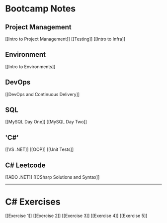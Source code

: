 # Bootcamp Notes
## Project Management
[[Intro to Project Management]]
[[Testing]]
[[Intro to Infra]]
## Environment
[[Intro to Environments]]
## DevOps
[[DevOps and Continuous Delivery]]
## SQL
[[MySQL Day One]]
[[MySQL Day Two]]

## 'C#'
[[VS .NET]]
[[OOP]]
[[Unit Tests]]

## C# Leetcode
[[ADO .NET]]
[[CSharp Solutions and Syntax]]

---
# C# Exercises
[[Exercise 1]]
[[Exercise 2]]
[[Exercise 3]]
[[Exercise 4]]
[[Exercise 5]]